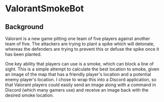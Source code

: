 # ValorantSmokeBot

## Background

Valorant is a new game pitting one team of five players against another team of five. The attackers are trying to plant a spike which will detonate, whereas the defenders are trying to prevent this or defuse the spike once it has been planted. 

One key ability that players can use is a smoke, which can block a line of sight. This is a simple attempt to calculate the best location to smoke, given an image of the map that has a friendly player's location and a potential enemy player's location. I chose to wrap this into a Discord application, so that Valorant players could easily send an image along with a command in Discord (which many gamers use) and receive an image back with the desired smoke location. 
